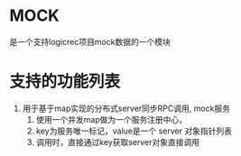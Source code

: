  # MOCK
 是一个支持logicrec项目mock数据的一个模块

 # 支持的功能列表
 1. 用于基于map实现的分布式server同步RPC调用, mock服务
    1. 使用一个并发map做为一个服务注册中心，
    2. key为服务唯一标记，value是一个 server 对象指针列表
    3. 调用时，直接通过key获取server对象直接调用